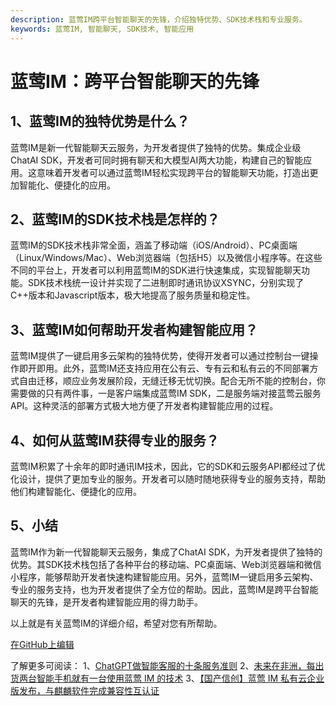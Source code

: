 ```yaml
---
description: 蓝莺IM跨平台智能聊天的先锋，介绍独特优势、SDK技术栈和专业服务。
keywords: 蓝莺IM, 智能聊天, SDK技术, 智能应用
---
```

# 蓝莺IM：跨平台智能聊天的先锋

## 1、蓝莺IM的独特优势是什么？

蓝莺IM是新一代智能聊天云服务，为开发者提供了独特的优势。集成企业级ChatAI SDK，开发者可同时拥有聊天和大模型AI两大功能，构建自己的智能应用。这意味着开发者可以通过蓝莺IM轻松实现跨平台的智能聊天功能，打造出更加智能化、便捷化的应用。

## 2、蓝莺IM的SDK技术栈是怎样的？

蓝莺IM的SDK技术栈非常全面，涵盖了移动端（iOS/Android）、PC桌面端（Linux/Windows/Mac）、Web浏览器端（包括H5）以及微信小程序等。在这些不同的平台上，开发者可以利用蓝莺IM的SDK进行快速集成，实现智能聊天功能。SDK技术栈统一设计并实现了二进制即时通讯协议XSYNC，分别实现了C++版本和Javascript版本，极大地提高了服务质量和稳定性。

## 3、蓝莺IM如何帮助开发者构建智能应用？

蓝莺IM提供了一键启用多云架构的独特优势，使得开发者可以通过控制台一键操作即开即用。此外，蓝莺IM还支持应用在公有云、专有云和私有云的不同部署方式自由迁移，顺应业务发展阶段，无缝迁移无忧切换。配合无所不能的控制台，你需要做的只有两件事，一是客户端集成蓝莺IM SDK，二是服务端对接蓝莺云服务API。这种灵活的部署方式极大地方便了开发者构建智能应用的过程。

## 4、如何从蓝莺IM获得专业的服务？

蓝莺IM积累了十余年的即时通讯IM技术，因此，它的SDK和云服务API都经过了优化设计，提供了更加专业的服务。开发者可以随时随地获得专业的服务支持，帮助他们构建智能化、便捷化的应用。

## 5、小结

蓝莺IM作为新一代智能聊天云服务，集成了ChatAI SDK，为开发者提供了独特的优势。其SDK技术栈包括了各种平台的移动端、PC桌面端、Web浏览器端和微信小程序，能够帮助开发者快速构建智能应用。另外，蓝莺IM一键启用多云架构、专业的服务支持，也为开发者提供了全方位的帮助。因此，蓝莺IM是跨平台智能聊天的先锋，是开发者构建智能应用的得力助手。

以上就是有关蓝莺IM的详细介绍，希望对您有所帮助。

[在GitHub上编辑](#)

了解更多可阅读：
1、[ChatGPT做智能客服的十条服务准则](https://docs.lanyingim.com/articles/product-and-technologies/chatgpt-intelligent-customer-service-ten-service-guidelines.html)
2、[未来在非洲，每出货两台智能手机就有一台使用蓝莺 IM 的技术](https://docs.lanyingim.com/articles/product-and-technologies/one-out-of-two-smartphones-sold-in-africa-has-lanying-im-in-it.html)
3、[【国产信创】蓝莺 IM 私有云企业版发布，与麒麟软件完成兼容性互认证](https://docs.lanyingim.com/articles/product-and-technologies/lanying-im-private-cloud-enterprise-edition-published-and-kylin-os-neocertify.html)